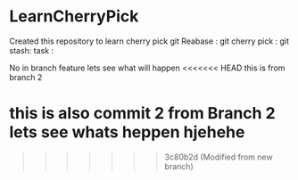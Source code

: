 # LearnCherryPick
Created this repository to learn cherry pick 
git Reabase :
git cherry pick :
git stash:
task : 


No in branch feature
lets see what will happen
<<<<<<< HEAD
this is from branch 2 

this is also commit 2 from Branch 2 lets see whats heppen hjehehe
=======
>>>>>>> 3c80b2d (Modified from new branch)
